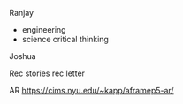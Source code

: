 Ranjay
- engineering
- science
critical thinking

Joshua


Rec
stories
rec letter

AR
https://cims.nyu.edu/~kapp/aframep5-ar/
